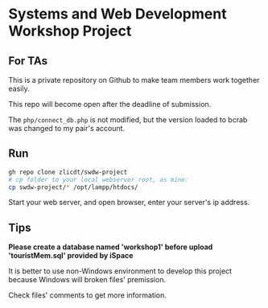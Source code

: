 # Systems and Web Development Workshop Project
## For TAs
This is a private repository on Github to make team members work together easily.

This repo will become open after the deadline of submission.

The `php/connect_db.php` is not modified, but the version loaded to bcrab was changed to my pair's account.

## Run
```bash
gh repo clone zlicdt/swdw-project
# cp folder to your local webserver root, as mine:
cp swdw-project/* /opt/lampp/htdocs/
```
Start your web server, and open browser, enter your server's ip address.

## Tips
**Please create a database named 'workshop1' before upload 'touristMem.sql' provided by iSpace**

It is better to use non-Windows environment to develop this project because Windows will broken files' premission.

Check files' comments to get more information.
